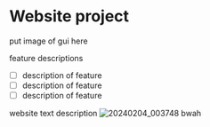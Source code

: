# Website project

put image of gui here

feature descriptions
- [ ] description of feature
- [ ] description of feature
- [ ] description of feature

website text description
![20240204_003748](https://github.com/SINAMINANIM/WebsiteRepository.github.io/assets/159053843/f36652c5-e42b-4195-9232-b4b6893282d8)
bwah
